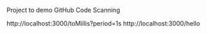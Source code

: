 Project to demo GitHub Code Scanning

http://localhost:3000/toMillis?period=1s
http://localhost:3000/hello
